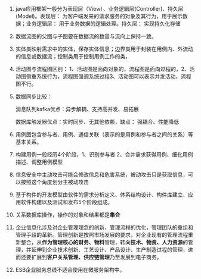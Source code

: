 1. java应用框架一般分为表现层（View）、业务逻辑层(Controller)、持久层(Model)。表现层： 为客户端发来的请求服务的对象及其行为，用于展示数据；业务逻辑层： 用于业务数据的逻辑处理。持久层： 实现持久化存储

2. 数据流图的父图与子图要在数据流的数量与流向上保持一致。

3. 实体类映射需求中的实体，保存实体信息；边界类用于封装在用例内、外流动的信息或数据流；控制类用于控制用例工作的类，

4. 活动图与流程图区别： 1、活动图是面向对象的，流程图是面向过程的，2、活动图侧重系统行为，流程图强调系统过程3、活动图可以表示并发活动，流程图不行。

5. 数据同步比较：

   消息队列kafka优点：异步解耦、支持高并发、易拓展

   数据库触发器优点：实时同步、无其他依赖，缺点： 强耦合、性能降低

6. 用例图包含参与者、用例、通信关联（表示的是用例和参与者之间的关系）等基本关系。

7. 构建用例一般经历4个阶段，1、识别参与者 2、合并需求获得用例、细化用例描述、调整用例模型

8. 信息安全中主动攻击可能会修改信息和危害系统，被动攻击只是获取信息，可以按照这个角度划分主被动攻击

9. 基于构件的开发模型由软件的需求分析定义、体系结构设计、构件库建立、应用软件构建以及测试和发布5个阶段组成。

10. 关系数据库操作，操作的对象和结果都是**集合**

11. 企业信息化涉及对企业管理理念的创新，管理流程的优化，管理团队的重组和管理手段的革新。管理创新是按照市场发展的要求，对企业现有的管理流程重新整合，从**作为管理核心的财务、物料**管理，转向**技术、物资、人力资源**的管理，并延伸到企业技术创新、工艺设计、产品设计、生产制造过程的管理，进而还要扩展到**客户关系管理、供应链管理**乃至发展到电子商务。

12. ESB企业服务总线不适合使用在微服务架构中。

